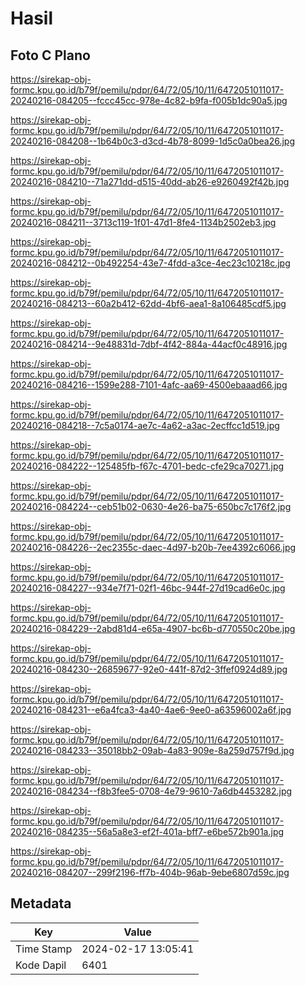 # Hasil

## Foto C Plano

https://sirekap-obj-formc.kpu.go.id/b79f/pemilu/pdpr/64/72/05/10/11/6472051011017-20240216-084205--fccc45cc-978e-4c82-b9fa-f005b1dc90a5.jpg

https://sirekap-obj-formc.kpu.go.id/b79f/pemilu/pdpr/64/72/05/10/11/6472051011017-20240216-084208--1b64b0c3-d3cd-4b78-8099-1d5c0a0bea26.jpg

https://sirekap-obj-formc.kpu.go.id/b79f/pemilu/pdpr/64/72/05/10/11/6472051011017-20240216-084210--71a271dd-d515-40dd-ab26-e9260492f42b.jpg

https://sirekap-obj-formc.kpu.go.id/b79f/pemilu/pdpr/64/72/05/10/11/6472051011017-20240216-084211--3713c119-1f01-47d1-8fe4-1134b2502eb3.jpg

https://sirekap-obj-formc.kpu.go.id/b79f/pemilu/pdpr/64/72/05/10/11/6472051011017-20240216-084212--0b492254-43e7-4fdd-a3ce-4ec23c10218c.jpg

https://sirekap-obj-formc.kpu.go.id/b79f/pemilu/pdpr/64/72/05/10/11/6472051011017-20240216-084213--60a2b412-62dd-4bf6-aea1-8a106485cdf5.jpg

https://sirekap-obj-formc.kpu.go.id/b79f/pemilu/pdpr/64/72/05/10/11/6472051011017-20240216-084214--9e48831d-7dbf-4f42-884a-44acf0c48916.jpg

https://sirekap-obj-formc.kpu.go.id/b79f/pemilu/pdpr/64/72/05/10/11/6472051011017-20240216-084216--1599e288-7101-4afc-aa69-4500ebaaad66.jpg

https://sirekap-obj-formc.kpu.go.id/b79f/pemilu/pdpr/64/72/05/10/11/6472051011017-20240216-084218--7c5a0174-ae7c-4a62-a3ac-2ecffcc1d519.jpg

https://sirekap-obj-formc.kpu.go.id/b79f/pemilu/pdpr/64/72/05/10/11/6472051011017-20240216-084222--125485fb-f67c-4701-bedc-cfe29ca70271.jpg

https://sirekap-obj-formc.kpu.go.id/b79f/pemilu/pdpr/64/72/05/10/11/6472051011017-20240216-084224--ceb51b02-0630-4e26-ba75-650bc7c176f2.jpg

https://sirekap-obj-formc.kpu.go.id/b79f/pemilu/pdpr/64/72/05/10/11/6472051011017-20240216-084226--2ec2355c-daec-4d97-b20b-7ee4392c6066.jpg

https://sirekap-obj-formc.kpu.go.id/b79f/pemilu/pdpr/64/72/05/10/11/6472051011017-20240216-084227--934e7f71-02f1-46bc-944f-27d19cad6e0c.jpg

https://sirekap-obj-formc.kpu.go.id/b79f/pemilu/pdpr/64/72/05/10/11/6472051011017-20240216-084229--2abd81d4-e65a-4907-bc6b-d770550c20be.jpg

https://sirekap-obj-formc.kpu.go.id/b79f/pemilu/pdpr/64/72/05/10/11/6472051011017-20240216-084230--26859677-92e0-441f-87d2-3ffef0924d89.jpg

https://sirekap-obj-formc.kpu.go.id/b79f/pemilu/pdpr/64/72/05/10/11/6472051011017-20240216-084231--e6a4fca3-4a40-4ae6-9ee0-a63596002a6f.jpg

https://sirekap-obj-formc.kpu.go.id/b79f/pemilu/pdpr/64/72/05/10/11/6472051011017-20240216-084233--35018bb2-09ab-4a83-909e-8a259d757f9d.jpg

https://sirekap-obj-formc.kpu.go.id/b79f/pemilu/pdpr/64/72/05/10/11/6472051011017-20240216-084234--f8b3fee5-0708-4e79-9610-7a6db4453282.jpg

https://sirekap-obj-formc.kpu.go.id/b79f/pemilu/pdpr/64/72/05/10/11/6472051011017-20240216-084235--56a5a8e3-ef2f-401a-bff7-e6be572b901a.jpg

https://sirekap-obj-formc.kpu.go.id/b79f/pemilu/pdpr/64/72/05/10/11/6472051011017-20240216-084207--299f2196-ff7b-404b-96ab-9ebe6807d59c.jpg


## Metadata

| Key        | Value               |
| ---------- | ------------------- |
| Time Stamp | 2024-02-17 13:05:41 |
| Kode Dapil | 6401                |



